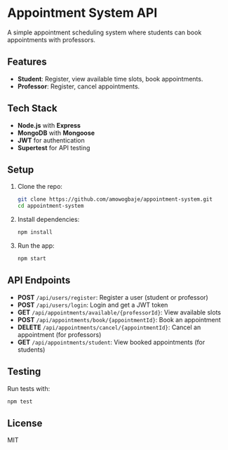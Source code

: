 
# Appointment System API

A simple appointment scheduling system where students can book appointments with professors.

## Features

- **Student**: Register, view available time slots, book appointments.
- **Professor**: Register, cancel appointments.

## Tech Stack

- **Node.js** with **Express**
- **MongoDB** with **Mongoose**
- **JWT** for authentication
- **Supertest** for API testing

## Setup

1. Clone the repo:

   ```bash
   git clone https://github.com/amowogbaje/appointment-system.git
   cd appointment-system
   ```

2. Install dependencies:

   ```bash
   npm install
   ```

3. Run the app:

   ```bash
   npm start
   ```

## API Endpoints

- **POST** `/api/users/register`: Register a user (student or professor)
- **POST** `/api/users/login`: Login and get a JWT token
- **GET** `/api/appointments/available/{professorId}`: View available slots
- **POST** `/api/appointments/book/{appointmentId}`: Book an appointment
- **DELETE** `/api/appointments/cancel/{appointmentId}`: Cancel an appointment (for professors)
- **GET** `/api/appointments/student`: View booked appointments (for students)

## Testing

Run tests with:

```bash
npm test
```

## License

MIT
